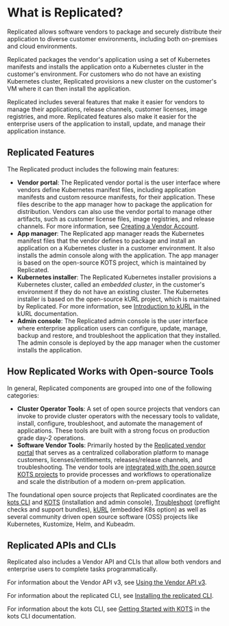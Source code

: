# What is Replicated?

Replicated allows software vendors to package and securely distribute their application to
diverse customer environments, including both on-premises and cloud environments.

Replicated packages the vendor's application using a set of Kubernetes manifests
and installs the application onto a Kubernetes cluster in the customer's environment.
For customers who do not have an existing Kubernetes cluster, Replicated
provisions a new cluster on the customer's VM where it can then install the application.

Replicated includes several features that make it easier for vendors to manage their
applications, release channels, customer licenses, image
registries, and more. Replicated features also make it easier for the enterprise
users of the application to install, update, and manage their application instance.

## Replicated Features

The Replicated product includes the following main features:

* **Vendor portal**: The Replicated vendor portal is the user interface where vendors
define Kubernetes manifest files, including application manifests and custom resource
manifests, for their application. These files describe to the app manager how to
package the application for distribution. Vendors can also use the vendor portal
to manage other artifacts, such as customer license files, image registries, and
release channels. For more information, see [Creating a Vendor Account](vendor/vendor-portal-creating-account).
* **App manager**: The Replicated app manager reads the Kubernetes manifest files that
the vendor defines to package and install an application on a Kubernetes cluster
in a customer environment. It also installs the admin console along with the application.
The app manager is based on the open-source KOTS project, which is maintained by
Replicated.
* **Kubernetes installer**: The Replicated Kubernetes installer provisions a Kubernetes
cluster, called an _embedded cluster_, in the customer's environment if they do
not have an existing cluster. The Kubernetes installer is based on the open-source
kURL project, which is maintained by Replicated. For more information, see
[Introduction to kURL](https://kurl.sh/docs/introduction/) in the kURL documentation.
* **Admin console**: The Replicated admin console is the user interface where enterprise
application users can configure, update, manage, backup and restore, and troubleshoot
the application that they installed. The admin console is deployed by the app manager
when the customer installs the application.

## How Replicated Works with Open-source Tools

In general, Replicated components are grouped into one of the following categories:

* **Cluster Operator Tools**: A set of open source projects that vendors can invoke to provide cluster operators with the necessary tools to validate, install, configure, troubleshoot, and automate the management of applications.
These tools are built with a strong focus on production grade day-2 operations.
* **Software Vendor Tools**: Primarily hosted by the [Replicated vendor portal](https://vendor.replicated.com) that serves as a centralized collaboration platform to manage customers, licenses/entitlements, releases/release channels, and troubleshooting. The vendor tools are [integrated with the open source KOTS projects](https://blog.replicated.com/announcing-kots/) to provide processes and workflows to operationalize and scale the distribution of a modern on-prem application.

The foundational open source projects that Replicated coordinates are the [kots CLI](../reference/kots-cli-getting-started/) and [KOTS](../enterprise/installing-overview) (installation and admin console), [Troubleshoot](https://troubleshoot.sh) (preflight checks and support bundles), [kURL](https://kurl.sh) (embedded K8s option) as well as several community driven open source software (OSS) projects like Kubernetes, Kustomize, Helm, and Kubeadm.

## Replicated APIs and CLIs

Replicated also includes a Vendor API and CLIs that allow both vendors and enterprise
users to complete tasks programmatically.

For information about the Vendor API v3, see [Using the Vendor API v3](reference/vendor-api-using).

For information about the replicated CLI, see [Installing the replicated CLI](reference/replicated-cli-installing).

For information about the kots CLI, see [Getting Started with KOTS](reference/kots-cli-getting-started)
in the kots CLI documentation.

